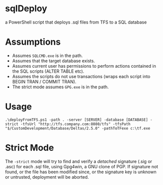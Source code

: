 sqlDeploy
=========

a PowerShell script that deploys .sql files from TFS to a SQL database


Assumptions
=========

- Assumes `SQLCMD.exe` is in the path.
- Assumes that the target database exists.
- Assumes current user has permissions to perform actions contained in the SQL scripts (ALTER TABLE etc).
- Assumes the scripts do not use transactions (wraps each script into BEGIN TRAN / COMMIT TRAN).
- The strict mode assumes `GPG.exe` is in the path.

Usage
=========

    .\deployFromTFS.ps1 -path . -server [SERVER] -database [DATABASE] -strict -tfsUrl "http://tfs.company.com:8080/tfs" -tfsPath "$/CustomDevelopment/Database/Deltas/2.5.0" -pathToTFexe c:\tf.exe

Strict Mode
=========
The `-strict` mode will try to find and verify a _detached_ signature (.sig or .asc) for each .sql file, using Gpg4win, a GNU clone of PGP.
If signature not found, or the file has been modified since, or the signature key is unknown or untrusted, deployment will be aborted.

